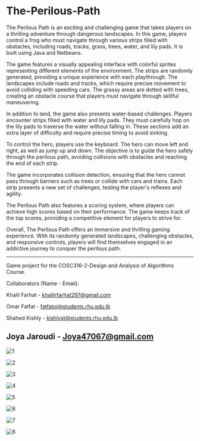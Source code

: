 # The-Perilous-Path
The Perilous Path is an exciting and challenging game that takes players on a thrilling adventure through dangerous landscapes. In this game, players control a frog who must navigate through various strips filled with obstacles, including roads, tracks, grass, trees, water, and lily pads. It is built using Java and Netbeans.

The game features a visually appealing interface with colorful sprites representing different elements of the environment. The strips are randomly generated, providing a unique experience with each playthrough. The landscapes include roads and tracks, which require precise movement to avoid colliding with speeding cars. The grassy areas are dotted with trees, creating an obstacle course that players must navigate through skillful maneuvering.

In addition to land, the game also presents water-based challenges. Players encounter strips filled with water and lily pads. They must carefully hop on the lily pads to traverse the water without falling in. These sections add an extra layer of difficulty and require precise timing to avoid sinking.

To control the hero, players use the keyboard. The hero can move left and right, as well as jump up and down. The objective is to guide the hero safely through the perilous path, avoiding collisions with obstacles and reaching the end of each strip.

The game incorporates collision detection, ensuring that the hero cannot pass through barriers such as trees or collide with cars and trains. Each strip presents a new set of challenges, testing the player's reflexes and agility.

The Perilous Path also features a scoring system, where players can achieve high scores based on their performance. The game keeps track of the top scores, providing a competitive element for players to strive for.

Overall, The Perilous Path offers an immersive and thrilling gaming experience. With its randomly generated landscapes, challenging obstacles, and responsive controls, players will find themselves engaged in an addictive journey to conquer the perilous path.

------------------------------------------------------------------------------------------------------------------------------------------------------
Game project for the COSC316-2-Design and Analysis of Algorithms Course. 

Collaborators (Name - Email):

Khalil Farhat - khalilrfarhat297@gmail.com

Omar Fatfat - fatfatoi@students.rhu.edu.lb

Shahed Kishly - kishlyst@students.rhu.edu.lb

Joya Jaroudi - Joya47067@gmail.com
------------------------------------------------------------------------------------------------------------------------------------------------------
![1](https://github.com/KhalilFarhat/The-Perilous-Path/assets/100374222/eee0ca7d-dbd1-4ffb-8c49-2f9b52027a6d)


![2](https://github.com/KhalilFarhat/The-Perilous-Path/assets/100374222/cf1f7426-2ccf-4106-834b-a55dcef9b8f7)



![3](https://github.com/KhalilFarhat/The-Perilous-Path/assets/100374222/a7abfc15-0030-45ab-8692-6ccd3d2396ef)



![4](https://github.com/KhalilFarhat/The-Perilous-Path/assets/100374222/f6b71e23-4593-4bb2-a5e5-5bcbec6e3697)

![5](https://github.com/KhalilFarhat/The-Perilous-Path/assets/100374222/d99273bd-f48e-4e2e-9538-79c1975e2d16)


![6](https://github.com/KhalilFarhat/The-Perilous-Path/assets/100374222/6aa6be17-7ed6-4434-b258-9ce6fe903a53)


![7](https://github.com/KhalilFarhat/The-Perilous-Path/assets/100374222/85f379b6-d494-437c-9467-49af6deb83fa)


![8](https://github.com/KhalilFarhat/The-Perilous-Path/assets/100374222/8a86812f-6f0f-42b7-b5fd-1fb80ac833cb)





